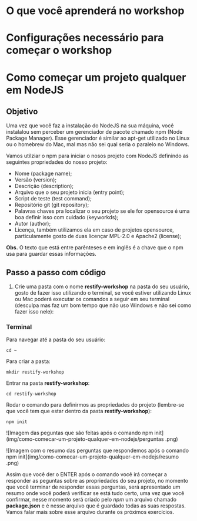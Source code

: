 # O que você aprenderá no workshop

# Configurações necessário para começar o workshop

# Como começar um projeto qualquer em NodeJS

## Objetivo
Uma vez que você faz a instalação do NodeJS na sua máquina, você instalalou sem perceber um gerenciador de pacote chamado npm (Node Package Manager). Esse gerenciador é similar ao apt-get utilizado no Linux ou o homebrew do Mac, mal mas não sei qual seria o paralelo no Windows.

Vamos utilziar o npm para iniciar o nosos projeto com NodeJS definindo as seguintes propriedades do nosso projeto:
- Nome (package name);
- Versão (version);
- Descrição (description);
- Arquivo que o seu projeto inicia (entry point);
- Script de teste (test command);
- Repositório git (git repository);
- Palavras chaves pra localizar o seu projeto se ele for opensource é uma boa definir isso com cuidado (keyworkds);
- Autor (author);
- Licença, também utilizamos ela em caso de projetos opensource, particulamente gosto de duas licençar MPL-2.0 e Apache2 (license);

**Obs.** O texto que está entre parênteses e em inglês é a chave que o npm usa para guardar essas informações.

## Passo a passo com código

1. Crie uma pasta com o nome **restify-workshop** na pasta do seu usuário, gosto de fazer isso utilizando o terminal, se você estiver utilizando Linux ou Mac poderá executar os comandos a seguir em seu terminal (desculpa mas faz um bom tempo que não uso Windows e não sei como fazer isso nele):

### Terminal
Para navegar até a pasta do seu usuário:
```
cd ~
```

Para criar a pasta:
```
mkdir restify-workshop
```

Entrar na pasta **restify-workshop**:
```
cd restify-workshop
```

Rodar o comando para definirmos as propriedades do projeto (lembre-se que você tem que estar dentro da pasta **restify-workshop**):
```
npm init
```
![Imagem das peguntas que são feitas após o comando npm init](img/como-comecar-um-projeto-qualquer-em-nodejs/perguntas .png)

![Imagem com o resumo das perguntas que respondemos após o comando npm init](img/como-comecar-um-projeto-qualquer-em-nodejs/resumo .png)

Assim que você der o ENTER após o comando você irá começar a responder as peguntas sobre as propriedades do seu projeto, no momento que você terminar de responder essas perguntas, será apresentado um resumo onde você poderá verificar se está tudo certo, uma vez que você confirmar, nesse momento será criado pelo *npm* um arquivo chamado **package.json** e é nesse arquivo que é guardado todas as suas respostas. Vamos falar mais sobre esse arquivo durante os próximos exercícios.


# 


